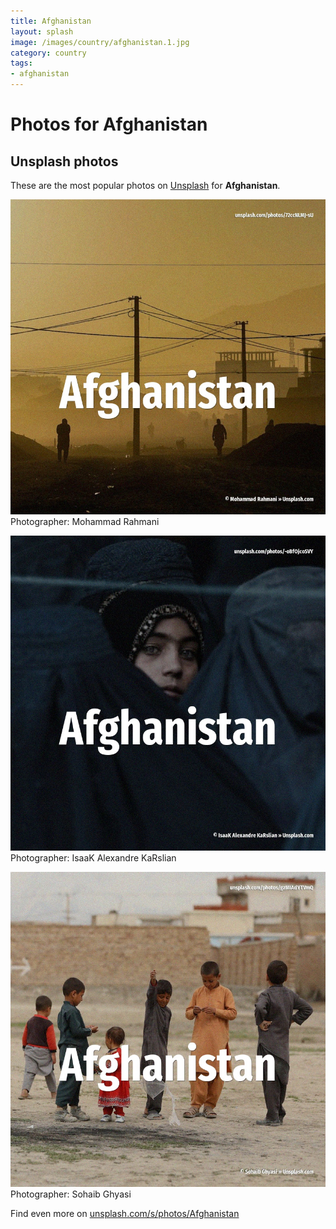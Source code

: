 ```yaml
---
title: Afghanistan
layout: splash
image: /images/country/afghanistan.1.jpg
category: country
tags:
- afghanistan
---
```

# Photos for Afghanistan
 
## Unsplash photos
These are the most popular photos on [Unsplash](https://unsplash.com) for **Afghanistan**.
 
![Afghanistan](/images/country/afghanistan.1.jpg)
Photographer:  Mohammad Rahmani
 
![Afghanistan](/images/country/afghanistan.2.jpg)
Photographer:  IsaaK Alexandre KaRslian
 
![Afghanistan](/images/country/afghanistan.3.jpg)
Photographer:  Sohaib Ghyasi
 
Find even more on [unsplash.com/s/photos/Afghanistan](https://unsplash.com/s/photos/Afghanistan)
 
